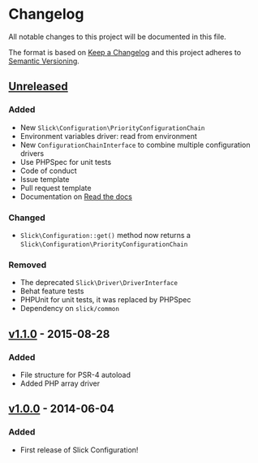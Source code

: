 # Changelog

All notable changes to this project will be documented in this file.

The format is based on [Keep a Changelog](http://keepachangelog.com/en/1.0.0/)
and this project adheres to [Semantic Versioning](http://semver.org/spec/v2.0.0.html).

## [Unreleased]
### Added
- New `Slick\Configuration\PriorityConfigurationChain`
- Environment variables driver: read from environment
- New `ConfigurationChainInterface` to combine multiple configuration drivers
- Use PHPSpec for unit tests 
- Code of conduct
- Issue template
- Pull request template
- Documentation on [Read the docs](https://readthedocs.org/)

### Changed
- `Slick\Configuration::get()` method now returns a `Slick\Configuration\PriorityConfigurationChain`

### Removed
- The deprecated `Slick\Driver\DriverInterface`
- Behat feature tests
- PHPUnit for unit tests, it was replaced by PHPSpec
- Dependency on `slick/common`

## [v1.1.0] - 2015-08-28
### Added
- File structure for PSR-4 autoload
- Added PHP array driver

## [v1.0.0] - 2014-06-04 
### Added
- First release of Slick Configuration!

[Unreleased]: https://github.com/slickframework/configuration/compare/v1.0.0...HEAD
[v1.1.0]: https://github.com/slickframework/configuration/compare/v1.1.0...master
[v1.0.0]: https://github.com/slickframework/configuration/compare/v1.0.0...master